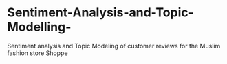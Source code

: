 # Sentiment-Analysis-and-Topic-Modelling-
Sentiment analysis and Topic Modeling of customer reviews for the Muslim fashion store Shoppe
